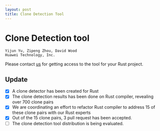 ```yaml
---
layout: post
title: Clone Detection Tool
---
```


# Clone Detection tool

```
Yijun Yu, Zipeng Zhou, David Wood
Huawei Technology, Inc.
```

Please contact [us](mailto:yijun.yu@huawei.com) for getting access to the tool for your Rust project.

## Update

- [x] A clone detector has been created for Rust
- [x] The clone detection results has been done on Rust compiler, revealing over 700 clone pairs
- [x] We are coordinating an effort to refactor Rust compiler to address 15 of these clone pairs with our Rust experts
- [x] Out of the 15 clone pairs, 3 pull request has been accepted.
- [ ] The clone detection tool distribution is being evaluated.
